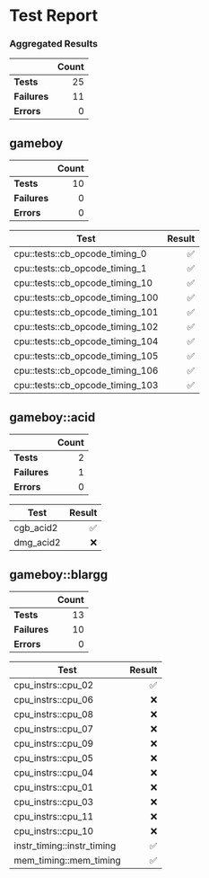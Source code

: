 # Test Report
### Aggregated Results
| | Count |
| - | ---:|
| **Tests** | 25 |
| **Failures** | 11 |
| **Errors** | 0 |

## gameboy
| | Count |
| - | ---:|
| **Tests** | 10 |
| **Failures** | 0 |
| **Errors** | 0 |

| Test | Result |
| - | ---:|
| cpu::tests::cb_opcode_timing_0 | ✅ |
| cpu::tests::cb_opcode_timing_1 | ✅ |
| cpu::tests::cb_opcode_timing_10 | ✅ |
| cpu::tests::cb_opcode_timing_100 | ✅ |
| cpu::tests::cb_opcode_timing_101 | ✅ |
| cpu::tests::cb_opcode_timing_102 | ✅ |
| cpu::tests::cb_opcode_timing_104 | ✅ |
| cpu::tests::cb_opcode_timing_105 | ✅ |
| cpu::tests::cb_opcode_timing_106 | ✅ |
| cpu::tests::cb_opcode_timing_103 | ✅ |

## gameboy::acid
| | Count |
| - | ---:|
| **Tests** | 2 |
| **Failures** | 1 |
| **Errors** | 0 |

| Test | Result |
| - | ---:|
| cgb_acid2 | ✅ |
| dmg_acid2 | ❌ |

## gameboy::blargg
| | Count |
| - | ---:|
| **Tests** | 13 |
| **Failures** | 10 |
| **Errors** | 0 |

| Test | Result |
| - | ---:|
| cpu_instrs::cpu_02 | ✅ |
| cpu_instrs::cpu_06 | ❌ |
| cpu_instrs::cpu_08 | ❌ |
| cpu_instrs::cpu_07 | ❌ |
| cpu_instrs::cpu_09 | ❌ |
| cpu_instrs::cpu_05 | ❌ |
| cpu_instrs::cpu_04 | ❌ |
| cpu_instrs::cpu_01 | ❌ |
| cpu_instrs::cpu_03 | ❌ |
| cpu_instrs::cpu_11 | ❌ |
| cpu_instrs::cpu_10 | ❌ |
| instr_timing::instr_timing | ✅ |
| mem_timing::mem_timing | ✅ |

